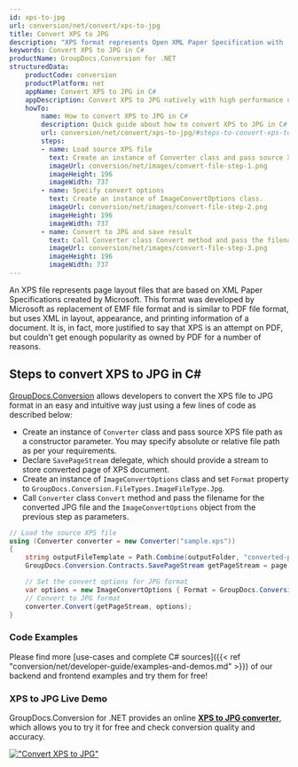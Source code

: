 ```yaml
---
id: xps-to-jpg
url: conversion/net/convert/xps-to-jpg
title: Convert XPS to JPG
description: "XPS format represents Open XML Paper Specification with .xps extension. Learn how to convert XPS to JPG file programmatically in C# language using GroupDocs.Conversion for .NET library."
keywords: Convert XPS to JPG in C#
productName: GroupDocs.Conversion for .NET
structuredData:
    productCode: conversion
    productPlatform: net
    appName: Convert XPS to JPG in C#
    appDescription: Convert XPS to JPG natively with high performance using C# language and server side GroupDocs.Conversion for .NET APIs, without the use of any software like Microsoft or Open Office.
    howTo:
        name: How to convert XPS to JPG in C# 
        description: Quick guide about how to convert XPS to JPG in C# with high performance and accuracy.
        url: conversion/net/convert/xps-to-jpg/#steps-to-convert-xps-to-jpg-in-c
        steps:
        - name: Load source XPS file 
          text: Create an instance of Converter class and pass source XPS file path as a constructor parameter. You may specify absolute or relative file path as per your requirements. 
          imageUrl: conversion/net/images/convert-file-step-1.png
          imageHeight: 196
          imageWidth: 737
        - name: Specify convert options 
          text: Create an instance of ImageConvertOptions class.
          imageUrl: conversion/net/images/convert-file-step-2.png
          imageHeight: 196
          imageWidth: 737
        - name: Convert to JPG and save result 
          text: Call Converter class Convert method and pass the filename for the converted HTML file and the ImageConvertOptions object from the previous step as parameters.
          imageUrl: conversion/net/images/convert-file-step-3.png
          imageHeight: 196
          imageWidth: 737
---
```


An XPS file represents page layout files that are based on XML Paper Specifications created by Microsoft. This format was developed by Microsoft as replacement of EMF file format and is similar to PDF file format, but uses XML in layout, appearance, and printing information of a document. It is, in fact, more justified to say that XPS is an attempt on PDF, but couldn't get enough popularity as owned by PDF for a number of reasons.

## Steps to convert XPS to JPG in C#

[GroupDocs.Conversion](https://products.groupdocs.com/conversion/net) allows developers to convert the XPS file to JPG format in an easy and intuitive way just using a few lines of code as described below:

* Create an instance of `Converter` class and pass source XPS file path as a constructor parameter. You may specify absolute or relative file path as per your requirements. 
* Declare `SavePageStream` delegate, which should provide a stream to store converted page of XPS document.
* Create an instance of `ImageConvertOptions` class and set `Format` property to `GroupDocs.Conversion.FileTypes.ImageFileType.Jpg`.
* Call `Converter` class `Convert` method and pass the filename for the converted JPG file and the `ImageConvertOptions` object from the previous step as parameters.

```csharp
// Load the source XPS file
using (Converter converter = new Converter("sample.xps"))
{
    string outputFileTemplate = Path.Combine(outputFolder, "converted-page-{0}.jpg");
    GroupDocs.Conversion.Contracts.SavePageStream getPageStream = page => new FileStream(string.Format(outputFileTemplate, page), FileMode.Create);

    // Set the convert options for JPG format
    var options = new ImageConvertOptions { Format = GroupDocs.Conversion.FileTypes.ImageFileType.Jpg };   
    // Convert to JPG format
    converter.Convert(getPageStream, options);
}
```

### Code Examples

Please find more [use-cases and complete C# sources]({{< ref "conversion/net/developer-guide/examples-and-demos.md" >}}) of our backend and frontend examples and try them for free!

### XPS to JPG Live Demo

GroupDocs.Conversion for .NET provides an online [**XPS to JPG converter**](https://products.groupdocs.app/conversion/xps-to-jpg), which allows you to try it for free and check conversion quality and accuracy.

[!["Convert XPS to JPG"](conversion/net/images/convert-to-jpg/convert-xps-to-jpg.png)](https://products.groupdocs.app/conversion/xps-to-jpg)